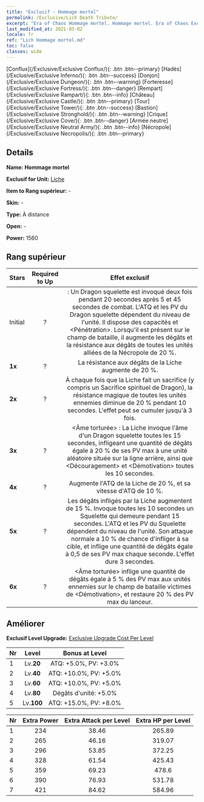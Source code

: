 ```yaml
---
title: "Exclusif - Hommage mortel"
permalink: /Exclusive/Lich Death Tribute/
excerpt: "Era of Chaos Hommage mortel. Hommage mortel. Era of Chaos Exclusif Hommage mortel. Liche Exclusif."
last_modified_at: 2021-03-02
locale: fr
ref: "Lich Hommage mortel.md"
toc: false
classes: wide
---
```

 [Conflux](/Exclusive/Exclusive Conflux/){: .btn .btn--primary} [Hadès](/Exclusive/Exclusive Inferno/){: .btn .btn--success} [Donjon](/Exclusive/Exclusive Dungeon/){: .btn .btn--warning} [Forteresse](/Exclusive/Exclusive Fortress/){: .btn .btn--danger} [Rempart](/Exclusive/Exclusive Rampart/){: .btn .btn--info} [Château](/Exclusive/Exclusive Castle/){: .btn .btn--primary} [Tour](/Exclusive/Exclusive Tower/){: .btn .btn--success} [Bastion](/Exclusive/Exclusive Stronghold/){: .btn .btn--warning} [Crique](/Exclusive/Exclusive Cove/){: .btn .btn--danger} [Armée neutre](/Exclusive/Exclusive Neutral Army/){: .btn .btn--info} [Nécropole](/Exclusive/Exclusive Necropolis/){: .btn .btn--primary} 

## Details
 **Name: Hommage mortel** 

 **Exclusif for Unit:** [Liche](/units/Lich/) 

 **Item to Rang supérieur:** -

 **Skin:** -

 **Type:** À distance

 **Open:** -

 **Power:** 1560

## Rang supérieur

  |     Stars    |  Required to Up | Effet exclusif |
  |:-------------|:---------------:|:---------------:|
  |  Initial  | ? | <Sacrifice spirituel de Dragon> : Un Dragon squelette est invoqué deux fois pendant 20 secondes après 5 et 45 secondes de combat. L'ATQ et les PV du Dragon squelette dépendent du niveau de l'unité. Il dispose des capacités <Effroi> et <Pénétration>. Lorsqu'il est présent sur le champ de bataille, il augmente les dégâts et la résistance aux dégâts de toutes les unités alliées de la Nécropole de 20 %. |
  | **1x** <i class="fas fa-star"/> | ? | La résistance aux dégâts de la Liche augmente de 20 %. |
  | **2x** <i class="fas fa-star"/> | ? | À chaque fois que la Liche fait un sacrifice (y compris un Sacrifice spirituel de Dragon), la résistance magique de toutes les unités ennemies diminue de 20 % pendant 10 secondes. L'effet peut se cumuler jusqu'à 3 fois. |
  | **3x** <i class="fas fa-star"/> | ? | <Âme torturée> : La Liche invoque l'âme d'un Dragon squelette toutes les 15 secondes, infligeant une quantité de dégâts égale à 20 % de ses PV max à une unité aléatoire située sur la ligne arrière, ainsi que <Découragement> et <Démotivation> toutes les 10 secondes. |
  | **4x** <i class="fas fa-star"/> | ? | Augmente l'ATQ de la Liche de 20 %, et sa vitesse d'ATQ de 10 %. |
  | **5x** <i class="fas fa-star"/> | ? | Les dégâts infligés par la Liche augmentent de 15 %. Invoque toutes les 10 secondes un Squelette qui demeure pendant 15 secondes. L'ATQ et les PV du Squelette dépendent du niveau de l'unité. Son attaque normale a 10 % de chance d'infliger <Saignement> à sa cible, et inflige une quantité de dégâts égale à 0,5 de ses PV max chaque seconde. L'effet dure 3 secondes. |
  | **6x** <i class="fas fa-star"/> | ? | <Âme torturée> inflige une quantité de dégâts égale à 5 % des PV max aux unités ennemies sur le champ de bataille victimes de <Démotivation>, et restaure 20 % des PV max du lanceur. |


## Améliorer
 **Exclusif Level Upgrade:** [Exclusive Upgrade Cost Per Level](/Exclusive/ExclusiveUpgradeCostPerLevel/)

  |  Nr  |   Level  | Bonus at Level |
  |:-----|:--------:|:--------------:|
  | 1 | Lv.**20** | ATQ: +5.0%, PV: +3.0% |
  | 2 | Lv.**40** | ATQ: +10.0%, PV: +5.0% |
  | 3 | Lv.**60** | ATQ: +10.0%, PV: +5.0% |
  | 4 | Lv.**80** | Dégâts d'unité: +5.0% |
  | 5 | Lv.**100** | ATQ: +15.0%, PV: +8.0% |


  |  Nr  |  Extra Power | Extra Attack per Level | Extra HP per Level |
  |:-----|:--------:|:--------:|:--------:|
  | 1 | 234 | 38.46 | 265.89 |
  | 2 | 265 | 46.16 | 319.07 |
  | 3 | 296 | 53.85 | 372.25 |
  | 4 | 328 | 61.54 | 425.43 |
  | 5 | 359 | 69.23 | 478.6 |
  | 6 | 390 | 76.93 | 531.78 |
  | 7 | 421 | 84.62 | 584.96 |


